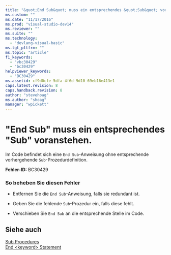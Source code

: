 ```yaml
---
title: "&quot;End Sub&quot; muss ein entsprechendes &quot;Sub&quot; voranstehen. | Microsoft Docs"
ms.custom: ""
ms.date: "11/17/2016"
ms.prod: "visual-studio-dev14"
ms.reviewer: ""
ms.suite: ""
ms.technology: 
  - "devlang-visual-basic"
ms.tgt_pltfrm: ""
ms.topic: "article"
f1_keywords: 
  - "vbc30429"
  - "bc30429"
helpviewer_keywords: 
  - "BC30429"
ms.assetid: cf9d0cfe-5dfa-4f6d-9d10-69eb16e413e1
caps.latest.revision: 8
caps.handback.revision: 8
author: "stevehoag"
ms.author: "shoag"
manager: "wpickett"
---
```

# &quot;End Sub&quot; muss ein entsprechendes &quot;Sub&quot; voranstehen.
Im Code befindet sich eine `End Sub`\-Anweisung ohne entsprechende vorhergehende `Sub`\-Prozedurdefinition.  
  
 **Fehler\-ID:** BC30429  
  
### So beheben Sie diesen Fehler  
  
-   Entfernen Sie die `End Sub`\-Anweisung, falls sie redundant ist.  
  
-   Geben Sie die fehlende `Sub`\-Prozedur ein, falls diese fehlt.  
  
-   Verschieben Sie `End Sub` an die entsprechende Stelle im Code.  
  
## Siehe auch  
 [Sub Procedures](../../visual-basic/programming-guide/language-features/procedures/sub-procedures.md)   
 [End \<keyword\> Statement](../../visual-basic/language-reference/statements/end-keyword-statement.md)